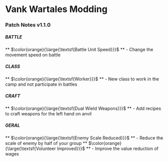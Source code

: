 # Vank Wartales Modding

### Patch Notes v1.1.0

##### BATTLE
** $\color{orange}{\large{\textsf{Battle Unit Speed}}}$ ** - Change the movement speed on battle

##### CLASS
** $\color{orange}{\large{\textsf{Worker}}}$ ** - New class to work in the camp and not participate in battles

##### CRAFT
** $\color{orange}{\large{\textsf{Dual Wield Weapons}}}$ ** - Add recipes to craft weapons for the left hand on anvil

##### GERAL
** $\color{orange}{\large{\textsf{Enemy Scale Reduced}}}$ ** - Reduce the scale of enemy by half of your group
** $\color{orange}{\large{\textsf{Volunteer Improved}}}$ ** - Improve the value reduction of wages
